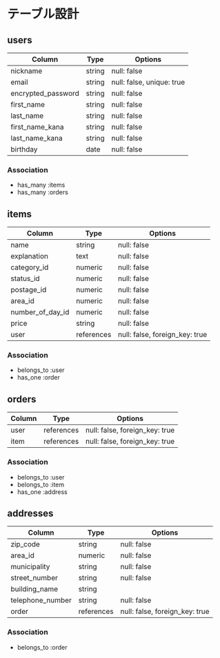 # テーブル設計

## users

|Column            |Type  |Options                  |
|------------------|------|-------------------------|
|nickname          |string|null: false              |
|email             |string|null: false, unique: true|
|encrypted_password|string|null: false              |
|first_name        |string|null: false              |
|last_name         |string|null: false              |
|first_name_kana   |string|null: false              |
|last_name_kana    |string|null: false              |
|birthday          |date  |null: false              |

### Association

- has_many :items
- has_many :orders

## items

|Column          |Type      |Options                       |
|----------------|----------|------------------------------|
|name            |string    |null: false                   |
|explanation     |text      |null: false                   |
|category_id     |numeric   |null: false                   |
|status_id       |numeric   |null: false                   |
|postage_id      |numeric   |null: false                   |
|area_id         |numeric   |null: false                   |
|number_of_day_id|numeric   |null: false                   |
|price           |string    |null: false                   |
|user            |references|null: false, foreign_key: true|


### Association

- belongs_to :user
- has_one :order

## orders

|Column |Type      |Options                       |
|-------|----------|------------------------------|
|user   |references|null: false, foreign_key: true|
|item   |references|null: false, foreign_key: true|

### Association

- belongs_to :user
- belongs_to :item
- has_one :address

## addresses

|Column          |Type      |Options                       |
|----------------|----------|------------------------------|
|zip_code        |string    |null: false                   |
|area_id         |numeric   |null: false                   |
|municipality    |string    |null: false                   |
|street_number   |string    |null: false                   |
|building_name   |string    |                              |
|telephone_number|string    |null: false                   |
|order           |references|null: false, foreign_key: true|

### Association

- belongs_to :order